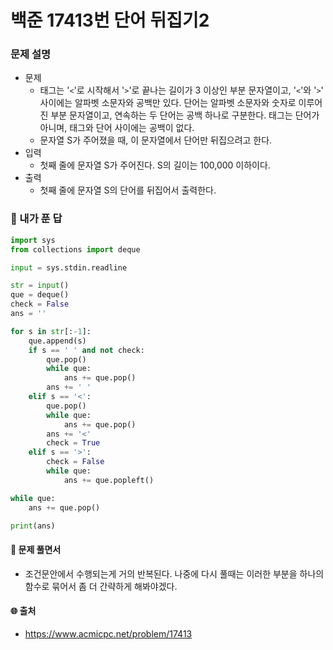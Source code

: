 # 백준 17413번 단어 뒤집기2

### 문제 설명

- 문제
  - 태그는 '`<`'로 시작해서 '`>`'로 끝나는 길이가 3 이상인 부분 문자열이고, '`<`'와 '`>`' 사이에는 알파벳 소문자와 공백만 있다. 단어는 알파벳 소문자와 숫자로 이루어진 부분 문자열이고, 연속하는 두 단어는 공백 하나로 구분한다. 태그는 단어가 아니며, 태그와 단어 사이에는 공백이 없다.
  - 문자열 S가 주어졌을 때, 이 문자열에서 단어만 뒤집으려고 한다.
- 입력
  - 첫째 줄에 문자열 S가 주어진다. S의 길이는 100,000 이하이다.
- 출력
  - 첫째 줄에 문자열 S의 단어를 뒤집어서 출력한다.



### :full_moon_with_face: 내가 푼 답

```python
import sys
from collections import deque

input = sys.stdin.readline

str = input()
que = deque()
check = False
ans = ''

for s in str[:-1]:
    que.append(s)
    if s == ' ' and not check:
        que.pop()
        while que:
            ans += que.pop()
        ans += ' '
    elif s == '<':
        que.pop()
        while que:
            ans += que.pop()
        ans += '<'
        check = True
    elif s == '>':
        check = False
        while que:
            ans += que.popleft()

while que:
    ans += que.pop()

print(ans)
```



#### :cake: 문제 풀면서

- 조건문안에서 수행되는게 거의 반복된다. 나중에 다시 풀때는 이러한 부분을 하나의 함수로 묶어서 좀 더 간략하게 해봐야겠다.



#### :globe_with_meridians: 출처

- https://www.acmicpc.net/problem/17413